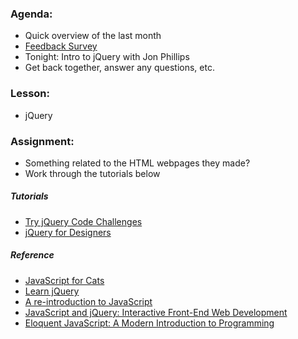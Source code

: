 ### Agenda:

  * Quick overview of the last month
  * [Feedback Survey](https://docs.google.com/a/hungrymachine.com/forms/d/17jWxV19c7kzz0TiEXlZXUgf2ofhuEq6kInLd0MLc_Bs/viewform)
  * Tonight: Intro to jQuery with Jon Phillips
  * Get back together, answer any questions, etc.

### Lesson:

  * jQuery

### Assignment:

  * Something related to the HTML webpages they made?
  * Work through the tutorials below

##### Tutorials
  * [Try jQuery Code Challenges](http://try.jquery.com/)
  * [jQuery for Designers](http://jqueryfordesigners.com/category/tutorials/index.html)

##### Reference

  * [JavaScript for Cats](http://jsforcats.com/)
  * [Learn jQuery](http://learn.jquery.com/)
  * [A re-introduction to JavaScript](https://developer.mozilla.org/en-US/docs/Web/JavaScript/A_re-introduction_to_JavaScript)
  * [JavaScript and jQuery: Interactive Front-End Web Development](http://www.amazon.com/JavaScript-JQuery-Interactive-Front-End-Development/dp/1118531647/ref=sr_1_4?ie=UTF8&qid=1413910462&sr=8-4&keywords=javascript+programming)
  * [Eloquent JavaScript: A Modern Introduction to Programming](http://www.amazon.com/Eloquent-JavaScript-Modern-Introduction-Programming/dp/1593272820/ref=sr_1_10?ie=UTF8&qid=1413909700&sr=8-10&keywords=javascript+programming)

